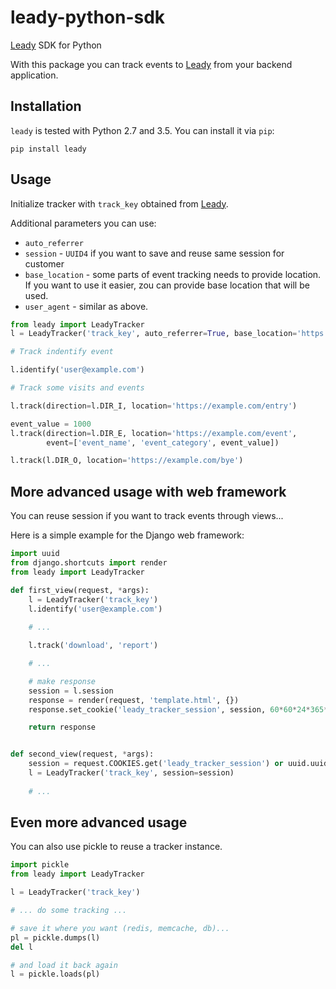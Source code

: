 # leady-python-sdk

[Leady](https://leady.cz) SDK for Python

With this package you can track events to [Leady](https://leady.cz) 
from your backend application. 

## Installation

`leady` is tested with Python 2.7 and 3.5. You can install it via `pip`:

```shell
pip install leady
```

## Usage

Initialize tracker with `track_key` obtained from [Leady](http://leady.cz).

Additional parameters you can use:

 * `auto_referrer`
 * `session` - `UUID4` if you want to save and reuse same session for customer
 * `base_location` - some parts of event tracking needs to provide location. 
   If you want to use it easier, zou can provide base location that will be used.
 * `user_agent` - similar as above.

```python
from leady import LeadyTracker
l = LeadyTracker('track_key', auto_referrer=True, base_location='https://monitora.cz', user_agent='Some-app/2.0')

# Track indentify event

l.identify('user@example.com')

# Track some visits and events

l.track(direction=l.DIR_I, location='https://example.com/entry')

event_value = 1000
l.track(direction=l.DIR_E, location='https://example.com/event', 
        event=['event_name', 'event_category', event_value])

l.track(l.DIR_O, location='https://example.com/bye')
```


## More advanced usage with web framework

You can reuse session if you want to track events through views...

Here is a simple example for the Django web framework:

```python
import uuid
from django.shortcuts import render
from leady import LeadyTracker

def first_view(request, *args):
    l = LeadyTracker('track_key')
    l.identify('user@example.com')
    
    # ...

    l.track('download', 'report')

    # ...

    # make response
    session = l.session
    response = render(request, 'template.html', {})
    response.set_cookie('leady_tracker_session', session, 60*60*24*365*2)

    return response


def second_view(request, *args):
    session = request.COOKIES.get('leady_tracker_session') or uuid.uuid4()
    l = LeadyTracker('track_key', session=session)
    
    # ...
```

## Even more advanced usage

You can also use pickle to reuse a tracker instance.

```python
import pickle
from leady import LeadyTracker

l = LeadyTracker('track_key')

# ... do some tracking ...

# save it where you want (redis, memcache, db)...
pl = pickle.dumps(l)
del l

# and load it back again
l = pickle.loads(pl)
```
